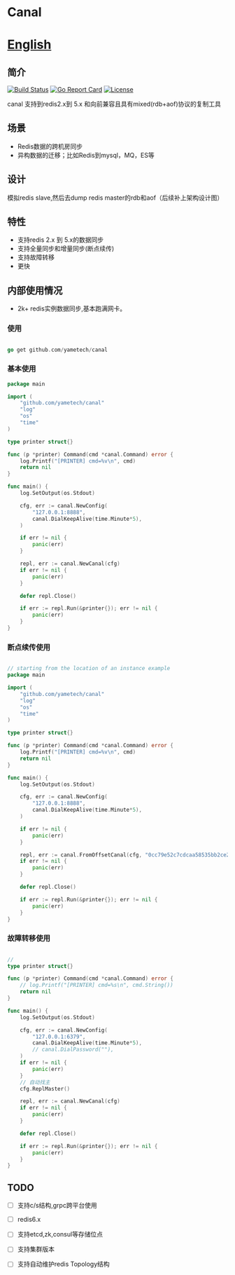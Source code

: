 # Canal 　　　　　　　　　　　　　　　　　　　　　　[English](README.md)

## 简介
[![Build Status](https://github.com/yametech/canal/workflows/canal/badge.svg?event=push&branch=master)](https://github.com/yametech/canal/actions?workflow=canal)
[![Go Report Card](https://goreportcard.com/badge/github.com/yametech/canal)](https://goreportcard.com/report/github.com/yametech/canal)
[![License](https://img.shields.io/badge/License-Apache%202.0-blue.svg)](http://github.com/yametech/canal/blob/master/LICENSE)


 canal 支持到redis2.x到 5.x 和向前兼容且具有mixed(rdb+aof)协议的复制工具

 ## 场景

* Redis数据的跨机房同步
* 异构数据的迁移；比如Redis到mysql，MQ，ES等

## 设计

模拟redis slave,然后去dump redis master的rdb和aof（后续补上架构设计图）

## 特性

* 支持redis 2.x 到 5.x的数据同步
* 支持全量同步和增量同步(断点续传)
* 支持故障转移
* 更快

## 内部使用情况

* 2k+ redis实例数据同步,基本跑满网卡。

### 使用

```go

go get github.com/yametech/canal

```

### 基本使用

```go
package main

import (
	"github.com/yametech/canal"
	"log"
	"os"
	"time"
)

type printer struct{}

func (p *printer) Command(cmd *canal.Command) error {
	log.Printf("[PRINTER] cmd=%v\n", cmd)
	return nil
}

func main() {
	log.SetOutput(os.Stdout)

	cfg, err := canal.NewConfig(
		"127.0.0.1:8888",
		canal.DialKeepAlive(time.Minute*5),
	)

	if err != nil {
		panic(err)
	}

	repl, err := canal.NewCanal(cfg)
	if err != nil {
		panic(err)
	}

	defer repl.Close()

	if err := repl.Run(&printer{}); err != nil {
		panic(err)
	}
}
```

### 断点续传使用

``` go

// starting from the location of an instance example
package main

import (
	"github.com/yametech/canal"
	"log"
	"os"
	"time"
)

type printer struct{}

func (p *printer) Command(cmd *canal.Command) error {
	log.Printf("[PRINTER] cmd=%v\n", cmd)
	return nil
}

func main() {
	log.SetOutput(os.Stdout)

	cfg, err := canal.NewConfig(
		"127.0.0.1:8888",
		canal.DialKeepAlive(time.Minute*5),
	)

	if err != nil {
		panic(err)
	}

	repl, err := canal.FromOffsetCanal(cfg, "0cc79e52c7cdcaa58535bb2ce23f46ee1343246c", 111)
	if err != nil {
		panic(err)
	}

	defer repl.Close()

	if err := repl.Run(&printer{}); err != nil {
		panic(err)
	}
}

```

### 故障转移使用

```go

//
type printer struct{}

func (p *printer) Command(cmd *canal.Command) error {
	// log.Printf("[PRINTER] cmd=%s\n", cmd.String())
	return nil
}

func main() {
	log.SetOutput(os.Stdout)

	cfg, err := canal.NewConfig(
		"127.0.0.1:6379",
		canal.DialKeepAlive(time.Minute*5),
		// canal.DialPassword(""),
	)
	if err != nil {
		panic(err)
	}
	// 自动找主
	cfg.ReplMaster()

	repl, err := canal.NewCanal(cfg)
	if err != nil {
		panic(err)
	}

	defer repl.Close()

	if err := repl.Run(&printer{}); err != nil {
		panic(err)
	}
}


```

## TODO

- [ ] 支持c/s结构,grpc跨平台使用
- [ ] redis6.x
- [ ] 支持etcd,zk,consul等存储位点
- [ ] 支持集群版本
- [ ] 支持自动维护redis Topology结构

